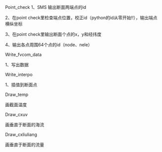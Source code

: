 Point_check
1、SMS 输出断面两端点的id

2、在point check里检查端点位置，校正id（python的id从零开始!!），输出端点横纵坐标

3、在point check里输出断面个点的x，y和经纬度

4、输出各点周围64个点的id（node、nele）



Write_fvcom_data

1、写出数据


Write_interpo

1、插值到断面点


Draw_temp

画截面温度

Draw_cxuv

画垂直于断面的海流

Draw_cxliuliang

画垂直于断面的流量

